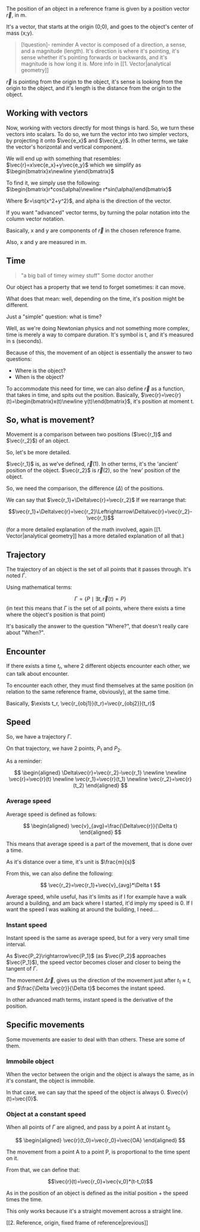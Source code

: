 The position of an object in a reference frame is given by a position vector $\vec{r}$, in m.

It's a vector, that starts at the origin (0;0), and goes to the object's center of mass (x;y).

>[!question]- reminder
>A vector is composed of a direction, a sense, and a magnitude (length).
>It's direction is where it's pointing, it's sense whether it's pointing forwards or backwards, and it's magnitude is how long it is.
>More info in [[1. Vector|analytical geometry]]

$\vec{r}$ is pointing from the origin to the object, it's sense is looking from the origin to the object, and it's length is the distance from the origin to the object.

## Working with vectors

Now, working with vectors directly for most things is hard. So, we turn these vectors into scalars. To do so, we turn the vector into two simpler vectors, by projecting it onto $\vec{e_x}$ and $\vec{e_y}$. In other terms, we take the vector's horizontal and vertical component.

We will end up with something that resembles:
$\vec{r}=x\vec{e_x}+y\vec{e_y}$
which we simplify as 
$\begin{bmatrix}x\newline y\end{bmatrix}$

To find it, we simply use the following:
$\begin{bmatrix}r*cos(\alpha)\newline r*sin(\alpha)\end{bmatrix}$

Where $r=\sqrt{x^2+y^2}$, and alpha is the direction of the vector.

If you want "advanced" vector terms, by turning the polar notation into the column vector notation.

Basically, x and y are components of $\vec{r}$ in the chosen reference frame.

Also, x and y are measured in m.

## Time

> "a big ball of timey wimey stuff"
> Some doctor another

Our object has a property that we tend to forget sometimes: it can move.

What does that mean: well, depending on the time, it's position might be different.

Just a "simple" question: what is time?

Well, as we're doing Newtonian physics and not something more complex, time is merely a way to compare duration. It's symbol is t, and it's measured in s (seconds).

Because of this, the movement of an object is essentially the answer to two questions:

- Where is the object?
- When is the object?


To accommodate this need for time, we can also define $\vec{r}$ as a function, that takes in time, and spits out the position. 
Basically, $\vec{r}=\vec{r}(t)=\begin{bmatrix}x(t)\newline y(t)\end{bmatrix}$, it's position at moment t.

## So, what is movement?

Movement is a comparison between two positions ($\vec{r_1}$ and $\vec{r_2}$) of an object.

So, let's be more detailed.

$\vec{r_1}$ is, as we've defined, $\vec{r}(1)$. In other terms, it's the 'ancient' position of the object.
$\vec{r_2}$ is $\vec{r}(2)$, so the 'new' position of the object.

So, we need the comparison, the difference ($\Delta$) of the positions.

We can say that $\vec{r_1}+\Delta\vec{r}=\vec{r_2}$
If we rearrange that:

$$\vec{r_1}+\Delta\vec{r}=\vec{r_2}\Leftrightarrow\Delta\vec{r}=\vec{r_2}-\vec{r_1}$$

(for a more detailed explanation of the math involved, again [[1. Vector|analytical geometry]] has a more detailed explanation of all that.)

## Trajectory

The trajectory of an object is the set of all points that it passes through. It's noted $\Gamma$.

Using mathematical terms:

$$\Gamma=\{P\mid\exists t, \vec{r}(t)=P\}$$
(in text this means that $\Gamma$ is the set of all points, where there exists a time where the object's position is that point)

It's basically the answer to the question "Where?", that doesn't really care about "When?".

## Encounter

If there exists a time $t_r$, where 2 different objects encounter each other, we can talk about encounter.

To encounter each other, they must find themselves at the same position (in relation to the same reference frame, obviously), at the same time.

Basically,
$\exists t_r, \vec{r_{obj1}}(t_r)=\vec{r_{obj2}}(t_r)$

## Speed

So, we have a trajectory $\Gamma$.

On that trajectory, we have 2 points, $P_1$ and $P_2$.

As a reminder:

$$
\begin{aligned}
\Delta\vec{r}=\vec{r_2}-\vec{r_1}
\newline
\newline
\vec{r}=\vec{r}(t)
\newline
\vec{r_1}=\vec{r}(t_1)
\newline
\vec{r_2}=\vec{r}(t_2)
\end{aligned}
$$

### Average speed

Average speed is defined as follows:

$$
\begin{aligned}
\vec{v}_{avg}=\frac{\Delta\vec{r}}{\Delta t}
\end{aligned}
$$

This means that average speed is a part of the movement, that is done over a time. 

As it's distance over a time, it's unit is $\frac{m}{s}$

From this, we can also define the following:

$$
\vec{r_2}=\vec{r_1}+\vec{v}_{avg}*\Delta t
$$


Average speed, while useful, has it's limits as if I for example have a walk around a building, and am back where I started, it'd imply my speed is 0. If I want the speed I was walking at around the building, I need....
### Instant speed

Instant speed is the same as average speed, but for a very very small time interval.

As $\vec{P_2}\rightarrow\vec{P_1}$ (as $\vec{P_2}$ approaches $\vec{P_1}$), the speed vector becomes closer and closer to being the tangent of $\Gamma$. 

The movement $\Delta\vec{r}$, gives us the direction of the movement just after $t_1\approx t$, and 
$\frac{\Delta \vec{r}}{\Delta t}$ becomes the instant speed.

In other advanced math terms, instant speed is the derivative of the position.

## Specific movements

Some movements are easier to deal with than others. These are some of them.

### Immobile object

When the vector between the origin and the object is always the same, as in it's constant, the object is immobile.

In that case, we can say that the speed of the object is always 0. $\vec{v}(t)=\vec{0}$.


### Object at a constant speed

When all points of $\Gamma$ are aligned, and pass by a point A at instant $t_0$

$$
\begin{aligned}
\vec{r}(t_0)=\vec{r_0}=\vec{OA}
\end{aligned}
$$

The movement from a point A to a point P, is proportional to the time spent on it.

From that, we can define that:

$$\vec{r}(t)=\vec{r_0}+\vec{v_0}*(t-t_0)$$

As in the position of an object is defined as the initial position + the speed times the time. 

This only works because it's a straight movement across a straight line.

[[2. Reference, origin, fixed frame of reference|previous]]
